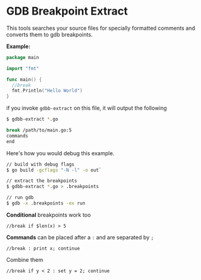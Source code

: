 # GDB Breakpoint Extract

This tools searches your source files for specially formatted comments and converts them to gdb breakpoints.

**Example:**

``` go
package main

import "fmt"

func main() {
  //break
  fmt.Println("Hello World")
}
```

if you invoke `gdbb-extract` on this file, it will output the following

``` sh
$ gdbb-extract *.go

break /path/to/main.go:5
commands
end
```

Here's how you would debug this example.

``` sh
// build with debug flags
$ go build -gcflags "-N -l" -o out`

// extract the breakpoints
$ gdbb-extract *.go > .breakpoints

// run gdb
$ gdb -x .breakpoints -ex run
```

**Conditional** breakpoints work too

```
//break if $len(x) > 5
```

**Commands** can be placed after a `:` and are separated by `;`

```
//break : print x; continue
```

Combine them

```
//break if y < 2 : set y = 2; continue
```
